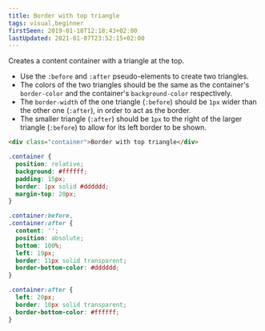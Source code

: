 ```yaml
---
title: Border with top triangle
tags: visual,beginner
firstSeen: 2019-01-18T12:18:43+02:00
lastUpdated: 2021-01-07T23:52:15+02:00
---
```


Creates a content container with a triangle at the top.

- Use the `:before` and `:after` pseudo-elements to create two triangles.
- The colors of the two triangles should be the same as the container's `border-color` and the container's `background-color` respectively.
- The `border-width` of the one triangle (`:before`) should be `1px` wider than the other one (`:after`), in order to act as the border.
- The smaller triangle (`:after`) should be `1px` to the right of the larger triangle (`:before`) to allow for its left border to be shown.

```html
<div class="container">Border with top triangle</div>
```

```css
.container {
  position: relative;
  background: #ffffff;
  padding: 15px;
  border: 1px solid #dddddd;
  margin-top: 20px;
}

.container:before,
.container:after {
  content: '';
  position: absolute;
  bottom: 100%;
  left: 19px;
  border: 11px solid transparent;
  border-bottom-color: #dddddd;
}

.container:after {
  left: 20px;
  border: 10px solid transparent;
  border-bottom-color: #ffffff;
}
```
